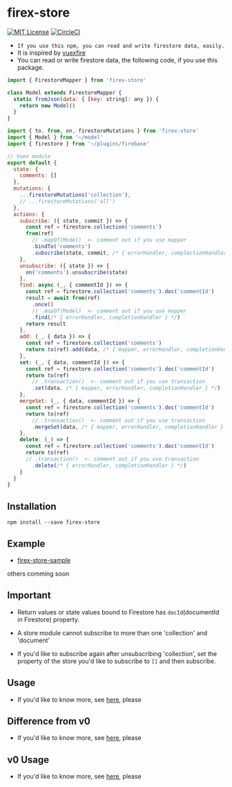 # firex-store

[![MIT License](http://img.shields.io/badge/license-MIT-blue.svg?style=flat)](LICENSE)
[![CircleCI](https://circleci.com/gh/nor-ko-hi-jp/firex-store.svg?style=svg)](https://circleci.com/gh/nor-ko-hi-jp/firex-store)

- `If you use this npm, you can read and write firestore data, easily.`
- It is inspired by [vuexfire](https://github.com/vuejs/vuefire)
- You can read or write firestore data, the following code, if you use this package.
```Javascript:model.js
import { FirestoreMapper } from 'firex-store'

class Model extends FirestoreMapper {
  static fromJson(data: { [key: string]: any }) {
    return new Model()
  }
}
```

```JavaScript:store.js
import { to, from, on, firestoreMutations } from 'firex-store'
import { Model } from '~/model'
import { firestore } from '~/plugins/firebase'

// Vuex module
export default {
  state: {
    comments: []
  },
  mutations: {
    ...firestoreMutations('collection'),
    // ...firestoreMutations('all')
  },
  actions: {
    subscribe: ({ state, commit }) => {
      const ref = firestore.collection('comments')
      from(ref)
        // .mapOf(Model)  <- comment out if you use mapper
        .bindTo('comments')
        .subscribe(state, commit, /* { errorHandler, complectionHandler, afterMutationCalled } */)
    },
    unsubscribe: ({ state }) => {
      on('comments').unsubscribe(state)
    },
    find: async (_, { commentId }) => {
      const ref = firestore.collection('comments').doc('commentId')
      result = await from(ref)
        .once()
        // .mapOf(Model)  <- comment out if you use mapper
        .find(/* { errorHandler, completionHandler } */)
      return result
    },
    add: (_, { data }) => {
      const ref = firestore.collection('comments')
      return to(ref).add(data, /* { mapper, errorHandler, completionHandler } */)
    },
    set: (_, { data, commentId }) => {
      const ref = firestore.collection('comments').doc('commentId')
      return to(ref)
        // .transaction()  <- comment out if you use transaction
        .set(data, /* { mapper, errorHandler, completionHandler } */)
    },
    mergeSet: (_, { data, commentId }) => {
      const ref = firestore.collection('comments').doc('commentId')
      return to(ref)
        // .transaction()  <- comment out if you use transaction
        .mergeSet(data, /* { mapper, errorHandler, completionHandler } */)
    },
    delete: (_) => {
      const ref = firestore.collection('comments').doc('commentId')
      return to(ref)
      // .transaction()  <- comment out if you use transaction
        .delete(/* { errorHandler, completionHandler } */)
    }
  }
}
```

## Installation

```
npm install --save firex-store
```

## Example

- [firex-store-sample](https://github.com/nor-ko-hi-jp/firex-store-sample)

others comming soon

## Important

- Return values or state values bound to Firestore has `docId`(documentId in Firestore) property.

- A store module cannot subscribe to more than one 'collection' and 'document'

- If you'd like to subscribe again after unsubscribing 'collection', set the property of the store you'd like to subscribe to `[]` and then subscribe.


## Usage
- If you'd like to know more, see [here](docs/v1/v1-usage.md), please


## Difference from v0

- If you'd like to know more, see [here](docs/v1/v1-difference-from-v0.md), please

## v0 Usage

- If you'd like to know more, see [here](docs/v0/v0-usage.md), please